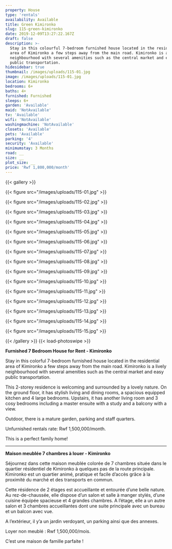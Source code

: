 ```yaml
---
property: House
type: 'rentals'
availability: Available
title: Green Kimironko
slug: 115-green-kimironko
date: 2019-12-09T13:27:22.167Z
draft: false
description: >-
  Stay in this colourful 7-bedroom furnished house located in the residential
  area of Kimironko a few steps away from the main road. Kimironko is a lively
  neighbourhood with several amenities such as the central market and easy
  public transportation.
hidesidebar: true
thumbnail: /images/uploads/115-01.jpg
image: /images/uploads/115-01.jpg
location: Kimironko
bedrooms: 6+
baths: 4+
furnished: Furnished
sleeps: 6+
garden: 'Available'
maid: 'NotAvailable'
tv: 'Available'
wifi: 'NotAvailable'
washingmachine: 'NotAvailable'
closets: 'Available'
pets: 'Available'
parking: '4'
security: 'Available'
minimumstay: 3 Months
road: __
size: __
plot_size: __
price: 'Rwf 1,800,000/month'
---
```


{{< gallery >}}

{{< figure src="/images/uploads/115-01.jpg" >}}

{{< figure src="/images/uploads/115-02.jpg" >}}

{{< figure src="/images/uploads/115-03.jpg" >}}

{{< figure src="/images/uploads/115-04.jpg" >}}

{{< figure src="/images/uploads/115-05.jpg" >}}

{{< figure src="/images/uploads/115-06.jpg" >}}

{{< figure src="/images/uploads/115-07.jpg" >}}

{{< figure src="/images/uploads/115-08.jpg" >}}

{{< figure src="/images/uploads/115-09.jpg" >}}

{{< figure src="/images/uploads/115-10.jpg" >}}

{{< figure src="/images/uploads/115-11.jpg" >}}

{{< figure src="/images/uploads/115-12.jpg" >}}

{{< figure src="/images/uploads/115-13.jpg" >}}

{{< figure src="/images/uploads/115-14.jpg" >}}

{{< figure src="/images/uploads/115-15.jpg" >}}

{{< /gallery >}} {{< load-photoswipe >}}

**Furnished 7 Bedroom House for Rent - Kimironko**

Stay in this colorful 7-bedroom furnished house located in the residential area of Kimironko a few steps away from the main road. Kimironko is a lively neighbourhood with several amenities such as the central market and easy public transportation.

This 2-storey residence is welcoming and surrounded by a lovely nature. On the ground floor, it has stylish living and dining rooms, a spacious equipped kitchen and 4 large bedrooms. Upstairs, it has another living room and 3 cosy bedrooms including a master ensuite with a study and a balcony with a view.

Outdoor, there is a mature garden, parking and staff quarters.

Unfurnished rentals rate: Rwf 1,500,000/month.

This is a perfect family home!

---

**Maison meublée 7 chambres à louer - Kimironko**

Séjournez dans cette maison meublée colorée de 7 chambres située dans le quartier résidentiel de Kimironko à quelques pas de la route principale. Kimironko est un quartier animé, pratique et facile d’accès grâce à la proximité du marché et des transports en commun.

Cette résidence de 2 étages est accueillante et entourée d’une belle nature. Au rez-de-chaussée, elle dispose d’un salon et salle à manger stylés, d’une cuisine équipée spacieuse et 4 grandes chambres. A l’étage, elle a un autre salon et 3 chambres accueillantes dont une suite principale avec un bureau et un balcon avec vue.

A l’extérieur, il y’a un jardin verdoyant, un parking ainsi que des annexes.

Loyer non meublé : Rwf 1,500,000/mois.

C’est une maison de famille parfaite !
